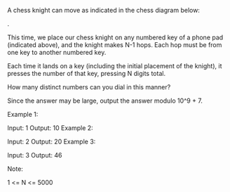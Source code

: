 A chess knight can move as indicated in the chess diagram below:

 .           

 

This time, we place our chess knight on any numbered key of a phone pad (indicated above), and the knight makes N-1 hops.  Each hop must be from one key to another numbered key.

Each time it lands on a key (including the initial placement of the knight), it presses the number of that key, pressing N digits total.

How many distinct numbers can you dial in this manner?

Since the answer may be large, output the answer modulo 10^9 + 7.

 

Example 1:

Input: 1
Output: 10
Example 2:

Input: 2
Output: 20
Example 3:

Input: 3
Output: 46
 

Note:

1 <= N <= 5000
